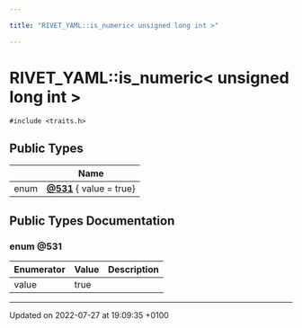 ```yaml
---

title: "RIVET_YAML::is_numeric< unsigned long int >"

---
```


# RIVET_YAML::is_numeric< unsigned long int >






`#include <traits.h>`

## Public Types

|                | Name           |
| -------------- | -------------- |
| enum| **[@531](http://example.org/classes/structrivet__yaml_1_1is__numeric_3_01unsigned_01long_01int_01_4/#enum-@531)** { value = true} |

## Public Types Documentation

### enum @531

| Enumerator | Value | Description |
| ---------- | ----- | ----------- |
| value | true|   |




-------------------------------

Updated on 2022-07-27 at 19:09:35 +0100